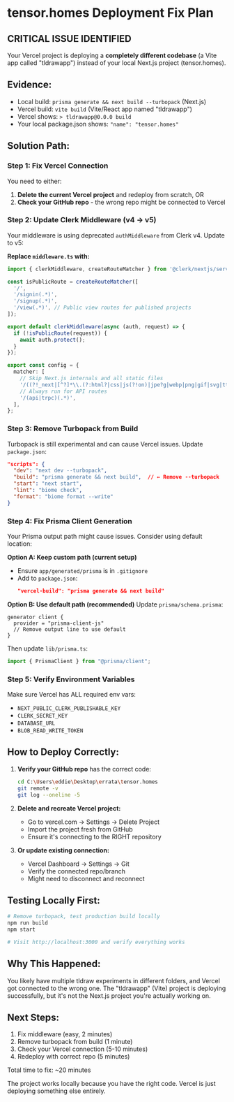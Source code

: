 # tensor.homes Deployment Fix Plan

## CRITICAL ISSUE IDENTIFIED
Your Vercel project is deploying a **completely different codebase** (a Vite app called "tldrawapp") instead of your local Next.js project (tensor.homes).

## Evidence:
- Local build: `prisma generate && next build --turbopack` (Next.js)
- Vercel build: `vite build` (Vite/React app named "tldrawapp")
- Vercel shows: `> tldrawapp@0.0.0 build`
- Your local package.json shows: `"name": "tensor.homes"`

## Solution Path:

### Step 1: Fix Vercel Connection
You need to either:
1. **Delete the current Vercel project** and redeploy from scratch, OR
2. **Check your GitHub repo** - the wrong repo might be connected to Vercel

### Step 2: Update Clerk Middleware (v4 → v5)
Your middleware is using deprecated `authMiddleware` from Clerk v4. Update to v5:

**Replace `middleware.ts` with:**
```typescript
import { clerkMiddleware, createRouteMatcher } from '@clerk/nextjs/server';

const isPublicRoute = createRouteMatcher([
  '/',
  '/signin(.*)',
  '/signup(.*)',
  '/view(.*)', // Public view routes for published projects
]);

export default clerkMiddleware(async (auth, request) => {
  if (!isPublicRoute(request)) {
    await auth.protect();
  }
});

export const config = {
  matcher: [
    // Skip Next.js internals and all static files
    '/((?!_next|[^?]*\\.(?:html?|css|js(?!on)|jpe?g|webp|png|gif|svg|ttf|woff2?|ico|csv|docx?|xlsx?|zip|webmanifest)).*)',
    // Always run for API routes
    '/(api|trpc)(.*)',
  ],
};
```

### Step 3: Remove Turbopack from Build
Turbopack is still experimental and can cause Vercel issues. Update `package.json`:

```json
"scripts": {
  "dev": "next dev --turbopack",
  "build": "prisma generate && next build",  // ← Remove --turbopack
  "start": "next start",
  "lint": "biome check",
  "format": "biome format --write"
}
```

### Step 4: Fix Prisma Client Generation
Your Prisma output path might cause issues. Consider using default location:

**Option A: Keep custom path (current setup)**
- Ensure `app/generated/prisma` is in `.gitignore`
- Add to `package.json`:
  ```json
  "vercel-build": "prisma generate && next build"
  ```

**Option B: Use default path (recommended)**
Update `prisma/schema.prisma`:
```prisma
generator client {
  provider = "prisma-client-js"
  // Remove output line to use default
}
```
Then update `lib/prisma.ts`:
```typescript
import { PrismaClient } from "@prisma/client";
```

### Step 5: Verify Environment Variables
Make sure Vercel has ALL required env vars:
- `NEXT_PUBLIC_CLERK_PUBLISHABLE_KEY`
- `CLERK_SECRET_KEY`
- `DATABASE_URL`
- `BLOB_READ_WRITE_TOKEN`

## How to Deploy Correctly:

1. **Verify your GitHub repo** has the correct code:
   ```bash
   cd C:\Users\eddie\Desktop\errata\tensor.homes
   git remote -v
   git log --oneline -5
   ```

2. **Delete and recreate Vercel project:**
   - Go to vercel.com → Settings → Delete Project
   - Import the project fresh from GitHub
   - Ensure it's connecting to the RIGHT repository

3. **Or update existing connection:**
   - Vercel Dashboard → Settings → Git
   - Verify the connected repo/branch
   - Might need to disconnect and reconnect

## Testing Locally First:
```bash
# Remove turbopack, test production build locally
npm run build
npm start

# Visit http://localhost:3000 and verify everything works
```

## Why This Happened:
You likely have multiple tldraw experiments in different folders, and Vercel got connected to the wrong one. The "tldrawapp" (Vite) project is deploying successfully, but it's not the Next.js project you're actually working on.

## Next Steps:
1. Fix middleware (easy, 2 minutes)
2. Remove turbopack from build (1 minute)
3. Check your Vercel connection (5-10 minutes)
4. Redeploy with correct repo (5 minutes)

Total time to fix: ~20 minutes

The project works locally because you have the right code. Vercel is just deploying something else entirely.
